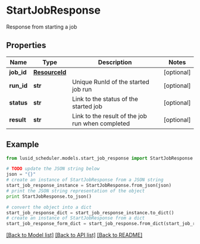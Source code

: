 # StartJobResponse

Response from starting a job

## Properties
Name | Type | Description | Notes
------------ | ------------- | ------------- | -------------
**job_id** | [**ResourceId**](ResourceId.md) |  | [optional] 
**run_id** | **str** | Unique RunId of the started job run | [optional] 
**status** | **str** | Link to the status of the started job | [optional] 
**result** | **str** | Link to the result of the job run when completed | [optional] 

## Example

```python
from lusid_scheduler.models.start_job_response import StartJobResponse

# TODO update the JSON string below
json = "{}"
# create an instance of StartJobResponse from a JSON string
start_job_response_instance = StartJobResponse.from_json(json)
# print the JSON string representation of the object
print StartJobResponse.to_json()

# convert the object into a dict
start_job_response_dict = start_job_response_instance.to_dict()
# create an instance of StartJobResponse from a dict
start_job_response_form_dict = start_job_response.from_dict(start_job_response_dict)
```
[[Back to Model list]](../README.md#documentation-for-models) [[Back to API list]](../README.md#documentation-for-api-endpoints) [[Back to README]](../README.md)


